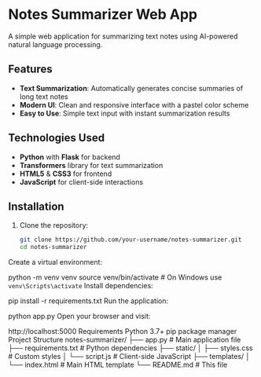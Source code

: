 # Notes Summarizer Web App

A simple web application for summarizing text notes using AI-powered natural language processing.

## Features

- **Text Summarization**: Automatically generates concise summaries of long text notes
- **Modern UI**: Clean and responsive interface with a pastel color scheme
- **Easy to Use**: Simple text input with instant summarization results

## Technologies Used

- **Python** with **Flask** for backend
- **Transformers** library for text summarization
- **HTML5** & **CSS3** for frontend
- **JavaScript** for client-side interactions

## Installation

1. Clone the repository:
   ```bash
   git clone https://github.com/your-username/notes-summarizer.git
   cd notes-summarizer
Create a virtual environment:

python -m venv venv
source venv/bin/activate  # On Windows use `venv\Scripts\activate`
Install dependencies:

pip install -r requirements.txt
Run the application:

python app.py
Open your browser and visit:

http://localhost:5000
Requirements
Python 3.7+
pip package manager
Project Structure
notes-summarizer/
├── app.py                # Main application file
├── requirements.txt     # Python dependencies
├── static/
│   ├── styles.css        # Custom styles
│   └── script.js         # Client-side JavaScript
├── templates/
│   └── index.html        # Main HTML template
└── README.md            # This file
